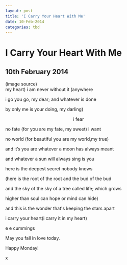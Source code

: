 ```yaml
---
layout: post
title: 'I Carry Your Heart With Me'
date: 10-Feb-2014
categories: tbd
---
```


# I Carry Your Heart With Me

## 10th February 2014



<div <img class="photo-horiz" src="/images/2014/02/8c098e4d2d72d02ed9f1f4561494572c.jpg" />

<div <a href="http://distinguishedcompany.tumblr.com/post/25534326793">(image source)</a>

<div 

<div i carry your heart with me (i carry it in

my heart) i am never without it (anywhere

i go you go,  my dear; and whatever is done

by only me is your doing,   my darling)

                                                      i fear



no fate (for you are my fate,  my sweet) i want

no world (for beautiful you are my world,my true)

and it’s you are whatever a moon has always meant

and whatever a sun will always sing is you



here is the deepest secret nobody knows

(here is the root of the root and the bud of the bud

and the sky of the sky of a tree called life; which grows

higher than soul can hope or mind can hide)

and this is the wonder that's keeping the stars apart



i carry your heart(i carry it in my heart)



e e cummings



May you fall in love today.



Happy Monday!

x
